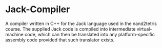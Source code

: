 # Jack-Compiler

A compiler written in C++ for the Jack language used in the nand2tetris course.
The supplied Jack code is compiled into intermediate virtual-machine code, which can then be translated into
any platform-specific assembly code provided that such translator exists.